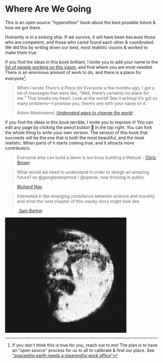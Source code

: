 # Where Are We Going

This is an open source "hyperstition" book about the best possible future & how we got there. 

Humanity is in a sinking ship. If we survive, it will have been because those who are competent, and those who cared found each other & coordinated. We did this by writing down our best, most realistic visions & worked to make them true.

If you find the ideas in this book brilliant, I invite you to add your name to the [list of people working on this vision](collaborators.md), and find where you are most needed. There is an enormous amount of work to do, and there is a place for everyone[^1]:

> When I wrote _There’s a Place for Everyone_ a few months ago, I got a lot of messages that were like, “Well, there’s certainly no place for me.” That breaks my heart. Look at the world! See it aching! It’s got so many problems—I promise you, there’s one with your name on it.
>
> _Adam Mastroianni, [Underrated ways to change the world]((https://www.experimental-history.com/p/underrated-ways-to-change-the-world))_

If you find the ideas in this book terrible, I invite you to improve it! You can edit any page by clicking the pencil button 📝 in the top right. You can fork the whole thing to write your own version. The version of this book that succeeds will be the one that is both the most beautiful, and the most realistic. When parts of it starts coming true, and it attracts more contributors.

> Everyone who can build a damn is too busy building a lifeboat - [Chris Brown](https://x.com/DINDUNUFFIN_xX/status/1849213475593298079)

> What would we need to understand in order to design an amazing future? ex @googledeepmind / @openai, now thinking in public.
>
> _[Richard Ngo](https://x.com/RichardMCNgo)_

> Interested in the emerging consilience between science and morality and what the next chapter of this wacky story might look like. 
>
> _[Sam Barton](https://bsky.app/profile/samhbarton.bsky.social)


![](images/earth-0.png)


[^1]: If you don't think this is true for you, reach out to me! The plan is to have an "open source" process for us to all to calibrate & find our place. See ["spaceship earth needs a meaningful work office"](https://x.com/DefenderOfBasic/status/1862195085862941180)